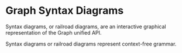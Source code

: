 <!-- loio86101be8171142308455337419811f1b -->

# Graph Syntax Diagrams

Syntax diagrams, or railroad diagrams, are an interactive graphical representation of the Graph unified API.

Syntax diagrams or railroad diagrams represent context-free grammar.



